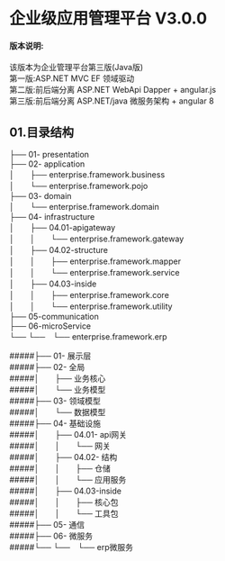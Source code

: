 # 企业级应用管理平台 V3.0.0
#### 版本说明:
该版本为企业管理平台第三版(Java版)  
第一版:ASP.NET MVC EF 领域驱动  
第二版:前后端分离 ASP.NET WebApi Dapper + angular.js  
第三版:前后端分离 ASP.NET/java 微服务架构 + angular 8  

## 01.目录结构  
├── 01- presentation  
├── 02- application  
 │　　├── enterprise.framework.business  
 │　　└── enterprise.framework.pojo  
├── 03- domain  
│　　└── enterprise.framework.domain  
├── 04- infrastructure  
│　　├── 04.01-apigateway  
│　　│　　└── enterprise.framework.gateway  
│　　├── 04.02-structure  
│　　│　　├── enterprise.framework.mapper  
│　　│　　└── enterprise.framework.service  
│　　├── 04.03-inside  
│　　│　　├── enterprise.framework.core  
│　　│　　└── enterprise.framework.utility  
├── 05-communication  
├── 06-microService  
└── └──　└── enterprise.framework.erp      

#####├── 01- 展示层  
#####├── 02- 全局  
#####│　　├── 业务核心  
#####│　　└── 业务模型  
#####├── 03- 领域模型  
#####│　　└── 数据模型       
#####├── 04- 基础设施  
#####│　　├── 04.01- api网关  
#####│　　│　　└── 网关  
#####│　　├── 04.02- 结构  
#####│　　│　　├── 仓储  
#####│　　│　　└── 应用服务  
#####│　　├── 04.03-inside  
#####│　　│　　├── 核心包  
#####│　　│　　└── 工具包  
#####├── 05- 通信  
#####├── 06- 微服务  
#####└── └──　└── erp微服务  
